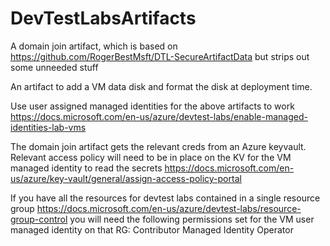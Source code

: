 # DevTestLabsArtifacts

A domain join artifact, which is based on https://github.com/RogerBestMsft/DTL-SecureArtifactData but strips out some unneeded stuff

An artifact to add a VM data disk and format the disk at deployment time.  

Use user assigned managed identities for the above artifacts to work https://docs.microsoft.com/en-us/azure/devtest-labs/enable-managed-identities-lab-vms 

The domain join artifact gets the relevant creds from an Azure keyvault.  Relevant access policy will need to be in place on the KV for the VM managed identity to read the secrets https://docs.microsoft.com/en-us/azure/key-vault/general/assign-access-policy-portal

If you have all the resources for devtest labs contained in a single resource group https://docs.microsoft.com/en-us/azure/devtest-labs/resource-group-control you will need the following permissions set for the VM user managed identity on that RG:
Contributor
Managed Identity Operator
